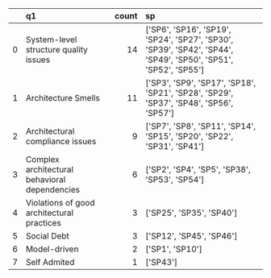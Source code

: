 |    | q1                                            |   count | sp                                                                                                              |
|---:|:----------------------------------------------|--------:|:----------------------------------------------------------------------------------------------------------------|
|  0 | System-level structure quality issues         |      14 | ['SP6', 'SP16', 'SP19', 'SP24', 'SP27', 'SP30', 'SP39', 'SP42', 'SP44', 'SP49', 'SP50', 'SP51', 'SP52', 'SP55'] |
|  1 | Architecture Smells                           |      11 | ['SP3', 'SP9', 'SP17', 'SP18', 'SP21', 'SP28', 'SP29', 'SP37', 'SP48', 'SP56', 'SP57']                          |
|  2 | Architectural compliance issues               |       9 | ['SP7', 'SP8', 'SP11', 'SP14', 'SP15', 'SP20', 'SP22', 'SP31', 'SP41']                                          |
|  3 | Complex architectural behavioral dependencies |       6 | ['SP2', 'SP4', 'SP5', 'SP38', 'SP53', 'SP54']                                                                   |
|  4 | Violations of good architectural practices    |       3 | ['SP25', 'SP35', 'SP40']                                                                                        |
|  5 | Social Debt                                   |       3 | ['SP12', 'SP45', 'SP46']                                                                                        |
|  6 | Model-driven                                  |       2 | ['SP1', 'SP10']                                                                                                 |
|  7 | Self Admited                                  |       1 | ['SP43']                                                                                                        |